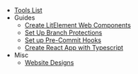 * [Tools List](/README.md)
* Guides
    * [Create LitElement Web Components](/lit-element-web-components.md)
    * [Set Up Branch Protections](/branch-protections.md)
    * [Set up Pre-Commit Hooks](/pre-commit-hooks.md)
    * [Create React App with Typescript](/react-with-typescript.md)
* Misc
    * [Website Designs](/website-designs.md)
